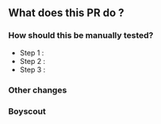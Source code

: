 
<!--
  Thank you for submitting a Pull Request. Please:
    - Read our CONTRIBUTING guidelines.
      https://github.com/kuzzleio/kuzzle-admin-console/blob/master/CONTRIBUTING.md
    - Associate an issue with the Pull Request.
    - IMPORTANT - Add the corresponding "changelog:xxx" label to your PR.
-->

<!--- This template is optional. -->

## What does this PR do ?

<!--
  Please include a summary of the change, relevant motivation and context.
  Also, list any dependencies that are required for this change.
-->

### How should this be manually tested?

<!--
  Please describe your test configuration, the tests ran to verify your changes
  And give us instructions on how to reproduce them.
-->
  - Step 1 :
  - Step 2 :
  - Step 3 :

### Other changes

<!--
  Please outline any changes not directly linked to the main issue, but made because of it.
  For instance: on-the-fly fixes, dependencies updates and so on.
-->

### Boyscout

<!--
  Finally, describe any improvements in the code base like:
  Typo fixes, improved/new comments, debug messages and so on.
-->
